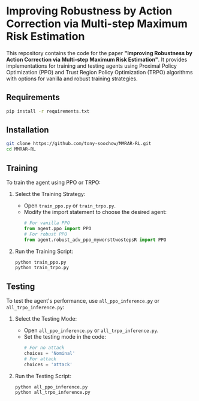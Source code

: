 # Improving Robustness by Action Correction via Multi-step Maximum Risk Estimation

This repository contains the code for the paper **"Improving Robustness by Action Correction via Multi-step Maximum Risk Estimation"**. It provides implementations for training and testing agents using Proximal Policy Optimization (PPO) and Trust Region Policy Optimization (TRPO) algorithms with options for vanilla and robust training strategies.

## Requirements

```bash
pip install -r requirements.txt
```

## Installation

```bash
git clone https://github.com/tony-soochow/MMRAR-RL.git
cd MMRAR-RL
```

## Training

To train the agent using PPO or TRPO:

1. Select the Training Strategy:
   - Open `train_ppo.py` or `train_trpo.py`.
   - Modify the import statement to choose the desired agent:
     ```python
     # For vanilla PPO
     from agent.ppo import PPO
     # For robust PPO
     from agent.robust_adv_ppo_myworsttwostepsR import PPO
     ```

2. Run the Training Script:
   ```bash
   python train_ppo.py
   python train_trpo.py
   ```

## Testing

To test the agent's performance, use `all_ppo_inference.py` or `all_trpo_inference.py`:

1. Select the Testing Mode:
   - Open `all_ppo_inference.py` or `all_trpo_inference.py`.
   - Set the testing mode in the code:
     ```python
     # For no attack
     choices = 'Nominal'
     # For attack
     choices = 'attack'
     ```

2. Run the Testing Script:
   ```bash
   python all_ppo_inference.py
   python all_trpo_inference.py
   ```

